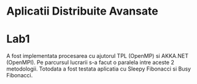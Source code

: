 # Aplicatii Distribuite Avansate
# Lab1
A fost implementata procesarea cu ajutorul TPL (OpenMP) si AKKA.NET (OpenMPI). Pe parcursul lucrarii s-a facut o paralela intre aceste 2 metodologii. Totodata a fost testata aplicatia cu Sleepy Fibonacci si Busy Fibonacci.
